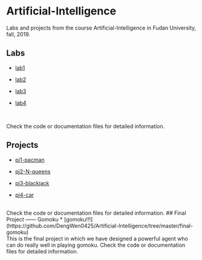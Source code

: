 # Artificial-Intelligence
Labs and projects from the course  Artificial-Intelligence in Fudan University, fall, 2019.
## Labs

* [lab1](https://github.com/DengWen0425/Artificial-Intelligence/tree/master/lab1)

* [lab2](https://github.com/DengWen0425/Artificial-Intelligence/tree/master/lab2)

* [lab3](https://github.com/DengWen0425/Artificial-Intelligence/tree/master/lab3)

* [lab4](https://github.com/DengWen0425/Artificial-Intelligence/tree/master/lab4)
<br>

Check the code or documentation files for detailed information. 
## Projects

* [pj1-pacman](https://github.com/DengWen0425/Artificial-Intelligence/tree/master/pj1-pacman)

* [pj2-N-queens](https://github.com/DengWen0425/Artificial-Intelligence/tree/master/pj2-Nqueens)

* [pj3-blackjack](https://github.com/DengWen0425/Artificial-Intelligence/tree/master/pj3-blackjack)

* [pj4-car](https://github.com/DengWen0425/Artificial-Intelligence/tree/master/pj4-car)
<br>
Check the code or documentation files for detailed information. 
## Final Project —— Gomoku
* [gomoku!!!](https://github.com/DengWen0425/Artificial-Intelligence/tree/master/final-gomoku)
<br>
This is the final project in which we have designed a powerful agent who can do really well in playing gomoku.
Check the code or documentation files for detailed information. 
